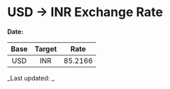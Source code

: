 # USD → INR Exchange Rate

**Date:** 

| Base | Target | Rate  |
|:----:|:------:|:-----:|
| USD  | INR    | 85.2166 |

_Last updated: _